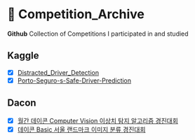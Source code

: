 # 🚀 Competition_Archive
**Github** Collection of Competitions I participated in and studied



## Kaggle
- [x] [Distracted_Driver_Detection](https://github.com/Seongwoong-sk/Distracted_Driver_Detection)   
- [x] [Porto-Seguro-s-Safe-Driver-Prediction](https://github.com/Seongwoong-sk/Porto-Seguro-s-Safe-Driver-Prediction)

## Dacon
- [x] [월간 데이콘 Computer Vision 이상치 탐지 알고리즘 경진대회](asdfsdf)   
- [x] [데이콘 Basic 서울 랜드마크 이미지 분류 경진대회](asdf)
